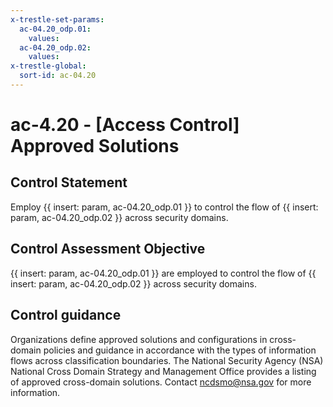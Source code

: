 ```yaml
---
x-trestle-set-params:
  ac-04.20_odp.01:
    values:
  ac-04.20_odp.02:
    values:
x-trestle-global:
  sort-id: ac-04.20
---
```


# ac-4.20 - \[Access Control\] Approved Solutions

## Control Statement

Employ {{ insert: param, ac-04.20_odp.01 }} to control the flow of {{ insert: param, ac-04.20_odp.02 }} across security domains.

## Control Assessment Objective

{{ insert: param, ac-04.20_odp.01 }} are employed to control the flow of {{ insert: param, ac-04.20_odp.02 }} across security domains.

## Control guidance

Organizations define approved solutions and configurations in cross-domain policies and guidance in accordance with the types of information flows across classification boundaries. The National Security Agency (NSA) National Cross Domain Strategy and Management Office provides a listing of approved cross-domain solutions. Contact [ncdsmo@nsa.gov](mailto:ncdsmo@nsa.gov) for more information.
